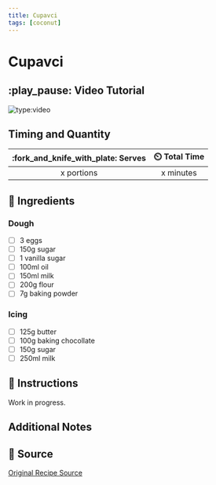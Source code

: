 ```yaml
---
title: Cupavci
tags: [coconut]
---
```


# Cupavci


## :play_pause: Video Tutorial
![type:video](https://www.youtube.com/embed/00JmYEIlXuM?si=y8a1uAaRz-2B72xC)


## Timing and Quantity
| :fork_and_knife_with_plate: Serves | :timer_clock: Total Time |
|:----------------------------------:|:-----------------------: |
| x portions | x minutes |

## :salt: Ingredients
### Dough
- [ ] 3 eggs
- [ ] 150g sugar
- [ ] 1 vanilla sugar
- [ ] 100ml oil
- [ ] 150ml milk
- [ ] 200g flour
- [ ] 7g baking powder

### Icing
- [ ] 125g butter
- [ ] 100g baking chocollate
- [ ] 150g sugar
- [ ] 250ml milk

## :pencil: Instructions

Work in progress.


## Additional Notes


## :link: Source
[Original Recipe Source](https://youtu.be/00JmYEIlXuM?si=_4DFHFinyn3l32Ll)

